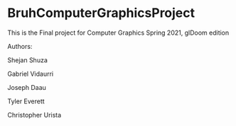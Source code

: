 # BruhComputerGraphicsProject

This is the Final project for Computer Graphics Spring 2021, glDoom edition

Authors:

Shejan Shuza

Gabriel Vidaurri

Joseph Daau

Tyler Everett

Christopher Urista
